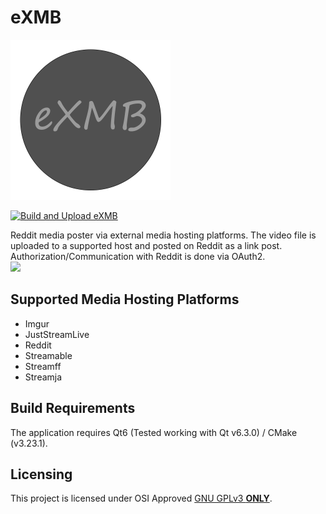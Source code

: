 # eXMB
<img src="./Application/Resource/AppLogo.png" width="256">

[![Build and Upload eXMB](https://github.com/eXhumer/eXMB/actions/workflows/c-cpp.yml/badge.svg?branch=qt6-cmake)](https://github.com/eXhumer/eXMB/actions/workflows/c-cpp.yml)

Reddit media poster via external media hosting platforms. The video file is uploaded to a supported host and posted on Reddit as a link post. Authorization/Communication with Reddit is done via OAuth2.<br/>
<img src="https://user-images.githubusercontent.com/62310242/149682770-c546f5e5-28a1-4f04-8127-d6b3a4ca8c23.png" width="512">

## Supported Media Hosting Platforms
* Imgur
* JustStreamLive
* Reddit
* Streamable
* Streamff
* Streamja

## Build Requirements
The application requires Qt6 (Tested working with Qt v6.3.0) / CMake (v3.23.1).

## Licensing
This project is licensed under OSI Approved [GNU GPLv3 **ONLY**](https://github.com/eXhumer/eXMB/blob/qt6-cmake/LICENSE.md).

